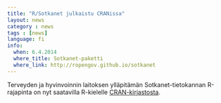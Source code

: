 ```yaml
---
title: "R/Sotkanet julkaistu CRANissa"
layout: news
category : news
tags : [news]
language: fi
info:
  when: 6.4.2014
  where_title: Sotkanet-paketti
  where_link: http://ropengov.github.io/sotkanet
---
```


Terveyden ja hyvinvoinnin laitoksen ylläpitämän Sotkanet-tietokannan R-rajapinta on nyt saatavilla R-kielelle [CRAN-kirjastosta](http://cran.r-project.org/web/packages/sotkanet/vignettes/sotkanet_tutorial.html).






















